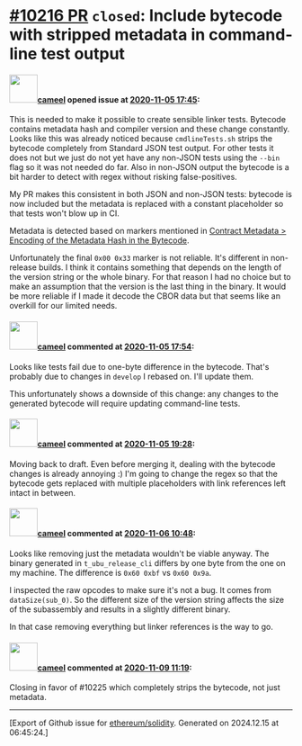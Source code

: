 # [\#10216 PR](https://github.com/ethereum/solidity/pull/10216) `closed`: Include bytecode with stripped metadata in command-line test output

#### <img src="https://avatars.githubusercontent.com/u/137030?v=4" width="50">[cameel](https://github.com/cameel) opened issue at [2020-11-05 17:45](https://github.com/ethereum/solidity/pull/10216):

This is needed to make it possible to create sensible linker tests. Bytecode contains metadata hash and compiler version and these change constantly. Looks like this was already noticed because `cmdlineTests.sh` strips the bytecode completely from Standard JSON test output. For other tests it does not but we just do not yet have any non-JSON tests using the `--bin` flag so it was not needed do far. Also in non-JSON output the bytecode is a bit harder to detect with regex without risking false-positives.

My PR makes this consistent in both JSON and non-JSON tests: bytecode is now included but the metadata is replaced with a constant placeholder so that tests won't blow up in CI.

Metadata is detected based on markers mentioned in [Contract Metadata > Encoding of the Metadata Hash in the Bytecode](https://solidity.readthedocs.io/en/v0.7.4/metadata.html#encoding-of-the-metadata-hash-in-the-bytecode).

Unfortunately the final `0x00 0x33` marker is not reliable. It's different in non-release builds. I think it contains something that depends on the length of the version string or the whole binary. For that reason I had no choice but to make an assumption that the version is the last thing in the binary. It would be more reliable if I made it decode the CBOR data but that seems like an overkill for our limited needs.

#### <img src="https://avatars.githubusercontent.com/u/137030?v=4" width="50">[cameel](https://github.com/cameel) commented at [2020-11-05 17:54](https://github.com/ethereum/solidity/pull/10216#issuecomment-722538921):

Looks like tests fail due to one-byte difference in the bytecode. That's probably due to changes in `develop` I rebased on. I'll update them.

This unfortunately shows a downside of this change: any changes to the generated bytecode will require updating command-line tests.

#### <img src="https://avatars.githubusercontent.com/u/137030?v=4" width="50">[cameel](https://github.com/cameel) commented at [2020-11-05 19:28](https://github.com/ethereum/solidity/pull/10216#issuecomment-722591704):

Moving back to draft. Even before merging it, dealing with the bytecode changes is already annoying :) I'm going to change the regex so that the bytecode gets replaced with multiple placeholders with link references left intact in between.

#### <img src="https://avatars.githubusercontent.com/u/137030?v=4" width="50">[cameel](https://github.com/cameel) commented at [2020-11-06 10:48](https://github.com/ethereum/solidity/pull/10216#issuecomment-723013832):

Looks like removing just the metadata wouldn't be viable anyway. The binary generated in `t_ubu_release_cli` differs by one byte from the one on my machine. The difference is `0x60 0xbf` vs `0x60 0x9a`.

I inspected the raw opcodes to make sure it's not a bug. It comes from `dataSize(sub_0)`. So the different size of the version string affects the size of the subassembly and results in a slightly different binary.

In that case removing everything but linker references is the way to go.

#### <img src="https://avatars.githubusercontent.com/u/137030?v=4" width="50">[cameel](https://github.com/cameel) commented at [2020-11-09 11:19](https://github.com/ethereum/solidity/pull/10216#issuecomment-723949503):

Closing in favor of #10225 which completely strips the bytecode, not just metadata.


-------------------------------------------------------------------------------



[Export of Github issue for [ethereum/solidity](https://github.com/ethereum/solidity). Generated on 2024.12.15 at 06:45:24.]
